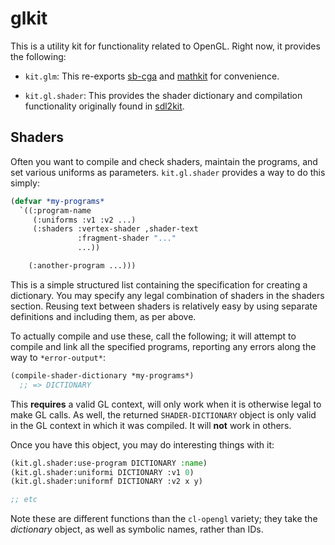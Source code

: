 # glkit

This is a utility kit for functionality related to OpenGL.  Right now,
it provides the following:

* `kit.glm`: This re-exports [sb-cga](https://github.com/nikodemus/sb-cga)
  and [mathkit](https://github.com/lispgames/mathkit) for convenience.

* `kit.gl.shader`: This provides the shader dictionary and compilation
  functionality originally found in
  [sdl2kit](https://github.com/lispgames/sdl2kit).

## Shaders

Often you want to compile and check shaders, maintain the programs,
and set various uniforms as parameters.  `kit.gl.shader` provides a
way to do this simply:

```lisp
(defvar *my-programs*
  `((:program-name
     (:uniforms :v1 :v2 ...)
     (:shaders :vertex-shader ,shader-text
               :fragment-shader "..."
               ...))

    (:another-program ...)))
```

This is a simple structured list containing the specification for
creating a dictionary.  You may specify any legal combination of
shaders in the shaders section.  Reusing text between shaders is
relatively easy by using separate definitions and including them, as
per above.

To actually compile and use these, call the following; it will attempt
to compile and link all the specified programs, reporting any errors
along the way to `*error-output*`:

```lisp
(compile-shader-dictionary *my-programs*)
  ;; => DICTIONARY
```

This **requires** a valid GL context, will only work when it is
otherwise legal to make GL calls.  As well, the returned
`SHADER-DICTIONARY` object is only valid in the GL context in which it
was compiled.  It will **not** work in others.

Once you have this object, you may do interesting things with it:

```lisp
(kit.gl.shader:use-program DICTIONARY :name)
(kit.gl.shader:uniformi DICTIONARY :v1 0)
(kit.gl.shader:uniformf DICTIONARY :v2 x y)

;; etc
```

Note these are different functions than the `cl-opengl` variety; they
take the *dictionary* object, as well as symbolic names, rather than
IDs.
